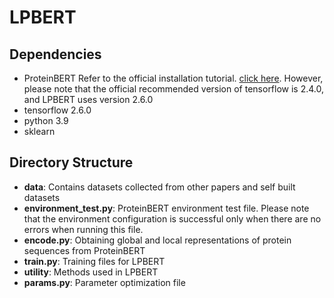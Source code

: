 # LPBERT

## Dependencies
* ProteinBERT  Refer to the official installation tutorial. [click here](https://github.com/nadavbra/protein_bert). However, please note that the official recommended version of tensorflow is 2.4.0, and LPBERT uses version 2.6.0
* tensorflow 2.6.0
* python 3.9
* sklearn

## Directory Structure
* **data**: Contains datasets collected from other papers and self built datasets
* **environment_test.py**: ProteinBERT environment test file. Please note that the environment configuration is successful only when there are no errors when running this file.
* **encode.py**:  Obtaining global and local representations of protein sequences from ProteinBERT
* **train.py**: Training files for LPBERT
* **utility**: Methods used in LPBERT
* **params.py**: Parameter optimization file

<!-- 
## About self built datasets
In the process of constructing the dataset, tools similar to CD-HIT were not used, but we can confirm that the protein pair data sample is unique, and a protein pair data will not appear repeatedly in multiple datasets. The data distribution is as follows:
* **Training set**: [protein A, protein B, label], **validation set**: [protein A, protein C, label], **test set**: [protein A, protein D, label] (**√**)
* **Training set**: [protein A, protein B, label], **validation set**: [protein A, protein B, label], $${\color{red}or}$$ **test set**: [protein A, protein B, label] (**×**)

Protein A may appear multiple times in the dataset, but protein A and B cannot appear repeatedly.
-->
